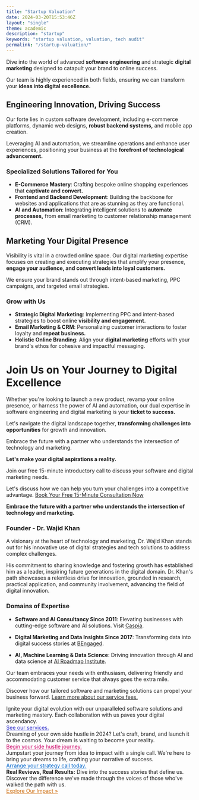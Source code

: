 ```yaml
---
title: "Startup Valuation"
date: 2024-03-20T15:53:46Z
layout: "single"
theme: academic
description: "startup"
keywords: "startup valuation, valuation, tech audit"
permalink: "/startup-valuation/"
---
```



Dive into the world of advanced **software engineering** and strategic **digital marketing** designed to catapult your brand to online success. 

Our team is highly experienced in both fields, ensuring we can transform your **ideas into digital excellence.**

## Engineering Innovation, Driving Success

Our forte lies in custom software development, including e-commerce platforms, dynamic web designs, **robust backend systems,** and mobile app creation. 

Leveraging AI and automation, we streamline operations and enhance user experiences, positioning your business at the **forefront of technological advancement.**

### Specialized Solutions Tailored for You
- **E-Commerce Mastery**: Crafting bespoke online shopping experiences that **captivate and convert.**
- **Frontend and Backend Development**: Building the backbone for websites and applications that are as stunning as they are functional.
- **AI and Automation**: Integrating intelligent solutions to **automate processes,** from email marketing to customer relationship management (CRM).

## Marketing Your Digital Presence
Visibility is vital in a crowded online space. Our digital marketing expertise focuses on creating and executing strategies that amplify your presence, **engage your audience, and convert leads into loyal customers.** 

We ensure your brand stands out through intent-based marketing, PPC campaigns, and targeted email strategies.

### Grow with Us
- **Strategic Digital Marketing**: Implementing PPC and intent-based strategies to boost online **visibility and engagement.**
- **Email Marketing & CRM**: Personalizing customer interactions to foster loyalty and **repeat business.**
- **Holistic Online Branding**: Align your **digital marketing** efforts with your brand's ethos for cohesive and impactful messaging.

# Join Us on Your Journey to Digital Excellence
Whether you're looking to launch a new product, revamp your online presence, or harness the power of AI and automation, our dual expertise in software engineering and digital marketing is your **ticket to success.** 

Let's navigate the digital landscape together, **transforming challenges into opportunities** for growth and innovation.

Embrace the future with a partner who understands the intersection of technology and marketing. 

**Let's make your digital aspirations a reality.**

Join our free 15-minute introductory call to discuss your software and digital marketing needs. 

Let's discuss how we can help you turn your challenges into a competitive advantage.
[Book Your Free 15-Minute Consultation Now](/short-call/)

**Embrace the future with a partner who understands the intersection of technology and marketing.** 

### Founder - Dr. Wajid Khan
A visionary at the heart of technology and marketing, Dr. Wajid Khan stands out for his innovative use of digital strategies and tech solutions to address complex challenges. 

His commitment to sharing knowledge and fostering growth has established him as a leader, inspiring future generations in the digital domain. Dr. Khan's path showcases a relentless drive for innovation, grounded in research, practical application, and community involvement, advancing the field of digital innovation. 

### Domains of Expertise

- **Software and AI Consultancy Since 2011**: Elevating businesses with cutting-edge software and AI solutions. Visit [Caspia](https://caspia.co.uk/).

- **Digital Marketing and Data Insights Since 2017**: Transforming data into digital success stories at [BEngaged](https://bengaged.io).

- **AI, Machine Learning & Data Science**: Driving innovation through AI and data science at [AI Roadmap Institute](https://airoadmap.org/).

Our team embraces your needs with enthusiasm, delivering friendly and accommodating customer service that always goes the extra mile.

Discover how our tailored software and marketing solutions can propel your business forward. [Learn more about our service fees.](/service-fees/)

<div class="offer">
  Ignite your digital evolution with our unparalleled software solutions and marketing mastery. Each collaboration with us paves your digital ascendancy. <br>
  <a href="/services/" style="color: #3333CC;">See our services.</a>
</div>

<div class="offer2">
  Dreaming of your own side hustle in 2024? Let's craft, brand, and launch it to the cosmos. Your dream is waiting to become your reality. <br>
  <a href="/side-hustle/" style="color: #CC0066;">Begin your side hustle journey.</a>
</div>

<div class="offer3">
  Jumpstart your journey from idea to impact with a single call. We're here to bring your dreams to life, crafting your narrative of success. <br>
  <a href="/short-call/" style="color: #0066CC;">Arrange your strategy call today.</a>
</div>

<div class="offer4">
  <strong>Real Reviews, Real Results:</strong> Dive into the success stories that define us. Discover the difference we've made through the voices of those who've walked the path with us.<br>
  <a href="/reviews/" style="color: #CC6600;">Explore Our Impact &raquo;</a>
</div>

